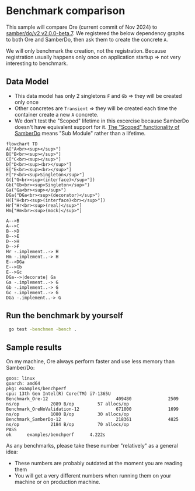 # Benchmark comparison

This sample will compare Ore (current commit of Nov 2024) to [samber/do/v2 v2.0.0-beta.7](https://github.com/samber/do).
We registered the below dependency graphs to both Ore and SamberDo, then ask them to create the concrete `A`.

We will only benchmark the creation, not the registration. Because registration usually happens only once on application startup =>
 not very interesting to benchmark.

## Data Model

- This data model has only 2 singletons `F` and `Gb` => they will be created only once
- Other concretes are `Transient` => they will be created each time the container create a new `A` concrete.
- We don't test the "Scoped" lifetime in this excercise because SamberDo doesn't have equivalent support for it. [The "Scoped" functionality of SamberDo](https://do.samber.dev/docs/container/scope) means "Sub Module" rather than a lifetime.

```mermaid
flowchart TD
A["A<br><sup></sup>"]
B["B<br><sup></sup>"]
C["C<br><sup></sup>"]
D["D<br><sup><br></sup>"]
E["E<br><sup><br></sup>"]
F["F<br><sup>Singleton</sup>"]
G(["G<br><sup>(interface)</sup>"])
Gb("Gb<br><sup>Singleton</sup>")
Ga("Ga<br><sup></sup>")
DGa("DGa<br><sup>(decorator)</sup>")
H(["H<br><sup>(interface)<br></sup>"])
Hr["Hr<br><sup>(real)</sup>"]
Hm["Hm<br><sup>(mock)</sup>"]

A-->B
A-->C
B-->D
B-->E
D-->H
D-->F
Hr -.implement..-> H
Hm -.implement..-> H
E-->DGa
E-->Gb
E-->Gc
DGa-->|decorate| Ga
Ga -.implement..-> G
Gb -.implement..-> G
Gc -.implement..-> G
DGa -.implement..-> G
```

## Run the benchmark by yourself

```sh
 go test -benchmem -bench .
 ```

## Sample results

On my machine, Ore always perform faster and use less memory than Samber/Do:

```text
goos: linux
goarch: amd64
pkg: examples/benchperf
cpu: 13th Gen Intel(R) Core(TM) i7-1365U
Benchmark_Ore-12                          409480              2509 ns/op            2089 B/op         57 allocs/op
Benchmark_OreNoValidation-12              671000              1699 ns/op            1080 B/op         30 allocs/op
Benchmark_SamberDo-12                     218361              4825 ns/op            2184 B/op         70 allocs/op
PASS
ok      examples/benchperf      4.222s
```

As any benchmarks, please take these number "relatively" as a general idea:

- These numbers are probably outdated at the moment you are reading them
- You will get a very different numbers when running them on your machine or on production machine.
